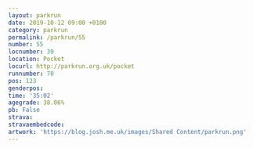 ```yaml
---
layout: parkrun
date: 2019-10-12 09:00 +0100
category: parkrun
permalink: /parkrun/55
number: 55
locnumber: 39
location: Pocket
locurl: http://parkrun.org.uk/pocket
runnumber: 70
pos: 123
genderpos: 
time: '35:02'
agegrade: 38.06%
pb: False
strava: 
stravaembedcode:
artwork: 'https://blog.josh.me.uk/images/Shared Content/parkrun.png'
---
```


